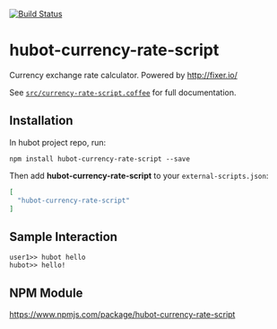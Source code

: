 [![Build Status](https://travis-ci.org/boriska70/hubot-currency-rate-script.svg?branch=master)](https://travis-ci.org/boriska70/hubot-currency-rate-script)


# hubot-currency-rate-script

Currency exchange rate calculator. Powered by http://fixer.io/

See [`src/currency-rate-script.coffee`](src/currency-rate-script.coffee) for full documentation.

## Installation

In hubot project repo, run:

`npm install hubot-currency-rate-script --save`

Then add **hubot-currency-rate-script** to your `external-scripts.json`:

```json
[
  "hubot-currency-rate-script"
]
```

## Sample Interaction

```
user1>> hubot hello
hubot>> hello!
```

## NPM Module

https://www.npmjs.com/package/hubot-currency-rate-script

